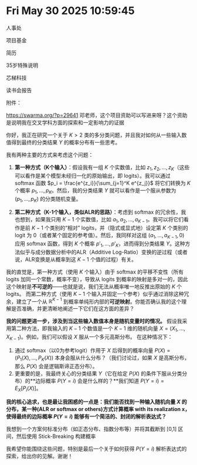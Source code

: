 # Fri May 30 2025 10:59:45


人事处


项目基金


简历


35岁特殊说明


芯梯科技


读书会报告


附件：



https://swarma.org/?p=29641 邓老师，这个项目资助可以写进来呀？这个资助是说明我在交叉学科方面的探索和一定影响力的证据



你好，我正在研究一个关于 $K > 2$ 类的多分类问题，并且我对如何从一些输入数值得到最终的分类结果 $Y$ 的概率分布有一些思考。

我有两种主要的方式来考虑这个问题：

1.  **第一种方式（K个输入）**：假设我有一组 $K$ 个实数值，比如 $z_1, z_2, \ldots, z_K$（这些可以看作是某个模型未经归一化的原始输出，即 logits）。我可以通过 softmax 函数 $p_i = \frac{e^{z_i}}{\sum_{j=1}^K e^{z_j}}$ 将它们转换为 $K$ 个概率 $p_1, \ldots, p_K$。然后，我的分类结果 $Y$ 就可以看作是一个服从参数为 $(p_1, \ldots, p_K)$ 的分类随机变量。

2.  **第二种方式（K-1个输入，类似ALR的思路）**：考虑到 softmax 的冗余性，我也想到，如果我只用 $K-1$ 个实数值，比如 $a_1, a_2, \ldots, a_{K-1}$。我可以将它们看作是前 $K-1$ 个类别的“相对” logits，并（隐式或显式地）设定第 $K$ 个类别的 logit 为 0（或者某个固定的参考值）。然后，我同样对这组 $(a_1, \ldots, a_{K-1}, 0)$ 应用 softmax 函数，得到 $K$ 个概率 $p'_1, \ldots, p'_K$，进而得到分类结果 $Y$。这种方法似乎与成分数据分析中的ALR（Additive Log-Ratio）变换的逆过程（或者说，ALR变换是从概率到这 $K-1$ 个值的过程）有关。

我的直觉是，第一种方式（使用 $K$ 个输入）由于 softmax 的平移不变性（所有 logits 加同一个常数，概率不变），导致从 logits 到概率的映射是多对一的，因此这个映射是**不可逆的**——也就是说，我们无法从概率唯一地反推出原始的 $K$ 个 logits。
而第二种方式（使用 $K-1$ 个输入并固定一个参考）似乎通过消除这种冗余，建立了一个从 $\mathbb{R}^{K-1}$ 到概率单纯形内部的**可逆映射**。你能否确认我的这个理解是否准确，并更清晰地阐述一下它们在这方面的差异？

**我的问题更进一步，涉及到当这些输入数值本身是随机变量时的情况。**
假设我采用第二种方法，即我输入的 $K-1$ 个数值是一个 $K-1$ 维的随机向量 $X = (X_1, \ldots, X_{K-1})$。例如，我们可以假设 $X$ 服从一个多元高斯分布。
在这种情况下：
1.  通过 softmax（以0为参考logit）作用于 $X$ 后得到的概率向量 $P(X) = (P_1(X), \ldots, P_K(X))$ 本身会服从什么分布？（我们讨论过，如果 $X$ 是高斯分布，那么 $P(X)$ 会是逻辑斯谛正态分布）。
2.  更重要的是，我最终关心的分类结果 $Y$（它在给定 $P(X)$ 的条件下服从分类分布）的**边际概率 $P(Y=i)$ 会是什么样的？**我们知道 $P(Y=i) = E_X[P_i(X)]$。

**我的核心追求，也是最让我困惑的一点是：我们能否找到一种输入随机向量 $X$ 的分布，某一种(ALR or softmax or others)方式计算概率 with its realization x， 使得最终的边际概率 $P(Y=i)$ 能够有一个简洁的、封闭的解析表达式？**

我想到一个方案何标准分布（如正态分布、指数分布等）并将其截断到 [0,1] 区间，然后使用 Stick-Breaking 构建概率

我希望你能围绕这些问题，特别是最后一个关于如何获得 $P(Y=i)$ 解析表达式的探索，给出你的见解。谢谢！